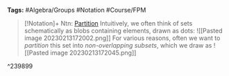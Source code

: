 **Tags:** #Algebra/Groups #Notation #Course/FPM 

> [!Notation]+ Ntn: [Partition](tests\content\a\Partition.md)
> Intuitively, we often think of sets schematically as blobs containing elements, drawn as dots:
> ![[Pasted image 20230213172002.png]]
> For various reasons, often we want to *partition* this set into *non-overlapping subsets*, which we draw as
> ![[Pasted image 20230213172045.png]]

^239899